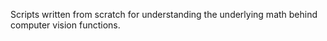 Scripts written from scratch for understanding the underlying math behind computer vision functions.
